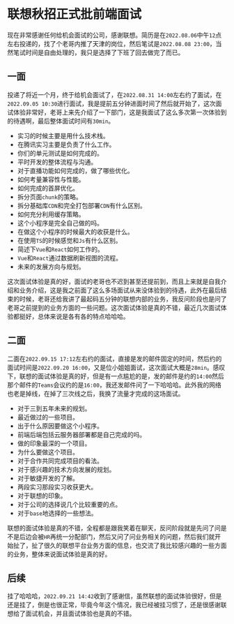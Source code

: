 # 联想秋招正式批前端面试
现在非常感谢任何给机会面试的公司，感谢联想。简历是在`2022.08.06`中午`12`点左右投递的，找了个老哥内推了天津的岗位，然后笔试是`2022.08.08 23:00`，当然笔试时间是自由处理的，我只是选择了下班了回去做完了而已。

## 一面
投递了将近一个月，终于给机会面试了，在`2022.08.31 14:00`左右约了面试，在`2022.09.05 10:30`进行面试，我是提前五分钟进面时间了然后就开始了，这次面试体验非常好，老哥上来先介绍了一下部门，这是我面试了这么多次第一次体验到的待遇啊，最后整体面试时间有`30min`。

* 实习的时候主要是用什么技术栈。
* 在腾讯实习主要是负责了什么工作。
* 你们的单元测试是如何完成的。
* 平时开发的整体流程与沟通。
* 对于直播功能如何完成的，做了哪些优化。
* 如何考量兼容性与性能。
* 如何完成的首屏优化。
* 拆分页面`chunk`的策略。
* 拆分基础库`CDN`和完全打包部署`CDN`有什么区别。
* 如何充分利用缓存策略。
* 这个小程序是完全自己做的吗。
* 在做这个小程序的时候最大的收获是什么。
* 在使用`TS`的时候感觉和`Js`有什么区别。
* 简述下`Vue`和`React`如何工作的。
* `Vue`和`React`通过数据刷新视图的流程。
* 未来的发展方向与规划。

这次面试体验是真的好，面试的老哥也不迟到甚至还提前到，而且上来就是自我介绍和业务介绍，这是我之前面了这么多场面试从来没体验到的待遇，此外在最后结束的时候，老哥还给我讲了最起码五分钟的联想内部的业务，我反问阶段也是问了老哥之前提到的业务方面的一些问题。这次面试体验是真的不错，最近几次面试体验都挺好，总体来说是各有各的特点哈哈哈。

## 二面
二面在`2022.09.15 17:12`左右约的面试，直接是发的邮件固定的时间，然后约的面试时间是`2022.09.20 16:00`，又是位小姐姐面试，这次面试大概是`28min`。感叹下，联想的面试体验是真的好，但是有一点尴尬的是，发的邮件是约的`14:00`然后那个邮件的`Teams`会议约的是`16:00`，我还发邮件问了一下哈哈哈。此外我的网络也老是掉线，在掉了三次线之后，我换了流量才完成的这场面试。

* 对于三到五年未来的规划。
* 最近做过的一些项目。
* 出于什么原因要做这个小程序。
* 前端后端包括云服务器部署都是自己完成的吗。
* 做的印象最深的一个项目。
* 为什么要做这个项目。
* 对于合作共同完成项目的看法。
* 对于感兴趣的技术方向发展的规划。
* 对于敏捷开发的了解。
* 两段实习那段实习收获更大。
* 对于联想的印象。
* 对于公司的选择说几个比较重要的点。
* 对于`base`地选择的一些想法。

联想的面试体验是真的不错，全程都是跟我笑着在聊天，反问阶段就是先问了问是不是后边会被`HR`再统一分配部门，然后又问了问业务相关的问题，然后我们就开始扯了，扯了很久的联想平台业务方面的信息，也交流了我比较感兴趣的一些方面的业务，整体来说面试体验是真的好。

## 后续
挂了哈哈哈，`2022.09.21 14:42`收到了感谢信，虽然联想的面试体验很好，但是还是挂了，倒是也很正常，毕竟今年这个情况，我已经被挂习惯了，还是很感谢联想给了面试机会，并且面试体验也是真的不错。
